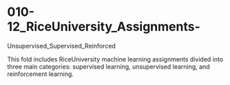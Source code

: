 # 010-12_RiceUniversity_Assignments-
Unsupervised_Supervised_Reinforced

This fold includes RiceUniversity machine learning assignments divided into three main categories: supervised learning, unsupervised learning, and reinforcement learning. 
